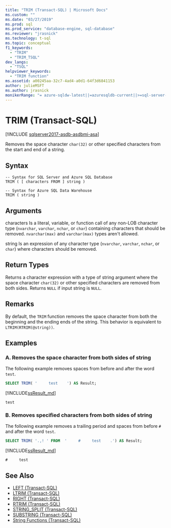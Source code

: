 ```yaml
---
title: "TRIM (Transact-SQL) | Microsoft Docs"
ms.custom: ""
ms.date: "03/27/2019"
ms.prod: sql
ms.prod_service: "database-engine, sql-database"
ms.reviewer: "jrasnick"
ms.technology: t-sql
ms.topic: conceptual
f1_keywords: 
  - "TRIM"
  - "TRIM_TSQL"
dev_langs: 
  - "TSQL"
helpviewer_keywords: 
  - "TRIM function"
ms.assetid: a00245aa-32c7-4ad4-a0d1-64f3d6841153
author: julieMSFT
ms.author: jrasnick
monikerRange: "= azure-sqldw-latest||=azuresqldb-current||>=sql-server-2017||=sqlallproducts-allversions||>=sql-server-linux-2017||=azuresqldb-mi-current"
---
```

# TRIM (Transact-SQL)

[!INCLUDE [sqlserver2017-asdb-asdbmi-asa](../../includes/applies-to-version/sqlserver2017-asdb-asdbmi-asa.md)]

Removes the space character `char(32)` or other specified characters from the start and end of a string.  

## Syntax

```
-- Syntax for SQL Server and Azure SQL Database
TRIM ( [ characters FROM ] string )
```

```
-- Syntax for Azure SQL Data Warehouse
TRIM ( string )
```

## Arguments

characters
Is a literal, variable, or function call of any non-LOB character type (`nvarchar`, `varchar`, `nchar`, or `char`) containing characters that should be removed. `nvarchar(max)` and `varchar(max)` types aren't allowed.

string
Is an expression of any character type (`nvarchar`, `varchar`, `nchar`, or `char`) where characters should be removed.

## Return Types

Returns a character expression with a type of string argument where the space character `char(32)` or other specified characters are removed from both sides. Returns `NULL` if input string is `NULL`.

## Remarks

By default, the `TRIM` function removes the space character from both the beginning and the ending ends of the string. This behavior is equivalent to `LTRIM(RTRIM(@string))`.

## Examples

### A.  Removes the space character from both sides of string

The following example removes spaces from before and after the word `test`.

```sql
SELECT TRIM( '     test    ') AS Result;
```

[!INCLUDE[ssResult_md](../../includes/ssresult-md.md)]

```
test
```

### B.  Removes specified characters from both sides of string

The following example removes a trailing period and spaces from before `#` and after the word `test`.

```sql
SELECT TRIM( '.,! ' FROM  '     #     test    .') AS Result;
```

[!INCLUDE[ssResult_md](../../includes/ssresult-md.md)]
```
#     test
```

## See Also

- [LEFT &#40;Transact-SQL&#41;](../../t-sql/functions/left-transact-sql.md)  
- [LTRIM &#40;Transact-SQL&#41;](../../t-sql/functions/ltrim-transact-sql.md)  
- [RIGHT &#40;Transact-SQL&#41;](../../t-sql/functions/right-transact-sql.md)  
- [RTRIM &#40;Transact-SQL&#41;](../../t-sql/functions/rtrim-transact-sql.md)  
- [STRING_SPLIT &#40;Transact-SQL&#41;](../../t-sql/functions/string-split-transact-sql.md)  
- [SUBSTRING &#40;Transact-SQL&#41;](../../t-sql/functions/substring-transact-sql.md)  
- [String Functions &#40;Transact-SQL&#41;](../../t-sql/functions/string-functions-transact-sql.md)
